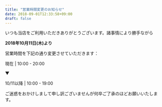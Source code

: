 ```yaml
---
title: "営業時間変更のお知らせ"
date: 2018-09-01T12:33:58+09:00
draft: false
---
```


いつも当店をご利用いただきありがとうございます。諸事情により勝手ながら

<p class="text-orange-dark text-center py-4 text-3xl"><strong>2018年10月11日(木)より</strong></p>

営業時間を下記の通り変更させていただきます：

<p class="bg-orange-500 text-white text-center mt-2 py-4 text-2xl font-bold">現在 | 10:00 - 20:00</p>
<p class="text-green-800 text-center my-2 text-5xl font-black">▼</p>
<p class="bg-orange-800 text-white text-center mb-2 py-4 text-2xl font-bold">10/11以降 | 10:00 - 19:00</p>

ご迷惑をおかけしまして申し訳ございませんが何卒ご了承のほどお願いいたします。

